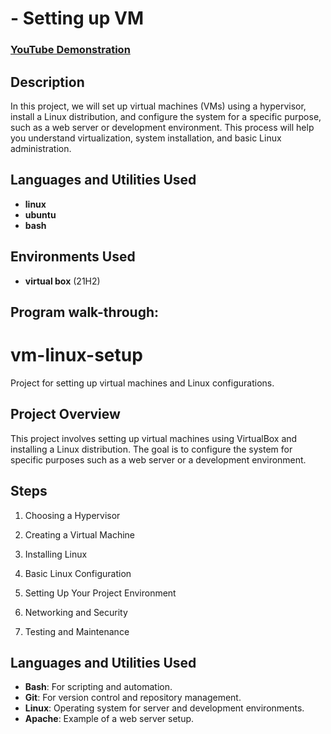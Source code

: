 <h1> - Setting up VM </h1>

 ### [YouTube Demonstration](https://youtu.be/7eJexJVCqJo)

<h2>Description</h2>
In this project, we will set up virtual machines (VMs) using a hypervisor, install a Linux distribution, and configure the system for a specific purpose, such as a web server or development environment. This process will help you understand virtualization, system installation, and basic Linux administration.
<br />


<h2>Languages and Utilities Used</h2>

- <b>linux</b> 
- <b>ubuntu</b>
- <b>bash</b>

<h2>Environments Used </h2>

- <b>virtual box</b> (21H2)

<h2>Program walk-through:</h2>

# vm-linux-setup

Project for setting up virtual machines and Linux configurations.

## Project Overview
This project involves setting up virtual machines using VirtualBox and installing a Linux distribution. The goal is to configure the system for specific purposes such as a web server or a development environment.

## Steps
1. Choosing a Hypervisor
   
3. Creating a Virtual Machine
4. Installing Linux
5. Basic Linux Configuration
6. Setting Up Your Project Environment
7. Networking and Security
8. Testing and Maintenance

## Languages and Utilities Used
- **Bash**: For scripting and automation.
- **Git**: For version control and repository management.
- **Linux**: Operating system for server and development environments.
- **Apache**: Example of a web server setup.
